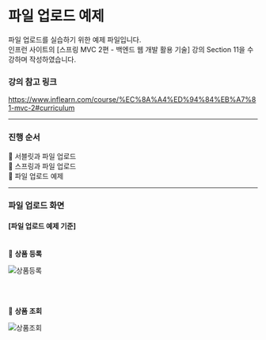 # 파일 업로드 예제
파일 업로드를 실습하기 위한 예제 파일입니다.
<br>
인프런 사이트의 [스프링 MVC 2편 - 백엔드 웹 개발 활용 기술] 강의 Section 11을 수강하며 작성하였습니다.
<br>

### 강의 참고 링크
https://www.inflearn.com/course/%EC%8A%A4%ED%94%84%EB%A7%81-mvc-2#curriculum

----
### 진행 순서
🔎 서블릿과 파일 업로드 <br>
🔎 스프링과 파일 업로드 <br>
🔎 파일 업로드 예제 <br>

----
### 파일 업로드 화면
#### [파일 업로드 예제 기준] <br><br>
🚀 **상품 등록**
<!-- 첫 번째 이미지 왼쪽 정렬 -->
<p align="left">
  <img src="https://github.com/euijooning/inflearn_upload/assets/49093239/0bdc6042-82f2-445e-86ac-ba6bc8c163f7" alt="상품등록">
</p>
<br><br>

🚀 **상품 조회**
<!-- 두 번째 이미지 왼쪽 정렬 -->
<p align="left">
  <img src="https://github.com/euijooning/inflearn_upload/assets/49093239/b7d08a4d-2bfa-4ddb-b4e7-4844bbd63d39" alt="상품조회">
</p>
